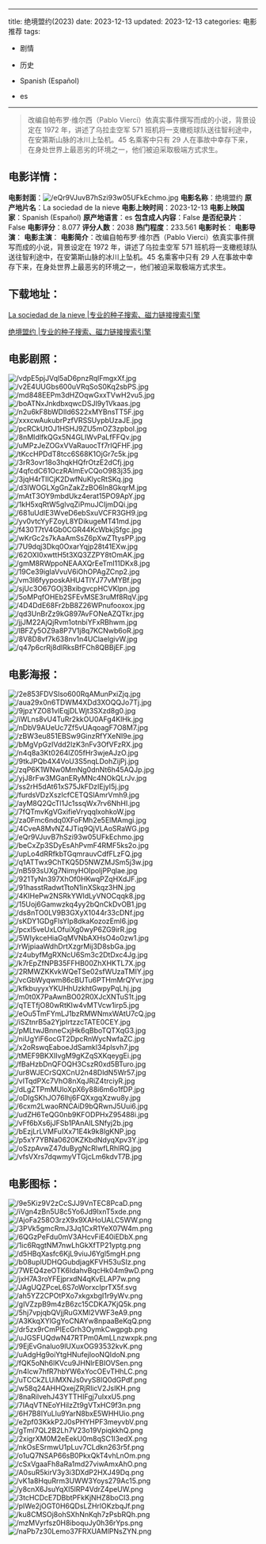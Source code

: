 
---
title: 绝境盟约(2023)
date: 2023-12-13
updated: 2023-12-13
categories: 电影推荐
tags:
- 剧情
- 历史

- Spanish (Español)
- es
---


> 改编自帕布罗·维尔西（Pablo Vierci）依真实事件撰写而成的小说，背景设定在 1972 年，讲述了乌拉圭空军 571 班机将一支橄榄球队送往智利途中，在安第斯山脉的冰川上坠机。45 名乘客中只有 29 人在事故中幸存下来，在身处世界上最恶劣的环境之一，他们被迫采取极端方式求生。

## **电影详情**：

**电影封面**：<img src="https://image.tmdb.org/t/p/w200/eQr9VJuvB7hSzi93w05UFkEchmo.jpg" alt="/eQr9VJuvB7hSzi93w05UFkEchmo.jpg" title="/eQr9VJuvB7hSzi93w05UFkEchmo.jpg">
**电影名称**：绝境盟约
**原产地片名**：La sociedad de la nieve
**电影上映时间**：2023-12-13
**电影上映国家**：Spanish (Español)
**原产地语言**：es
**包含成人内容**：False
**是否纪录片**：False
**电影评分**：8.077
**评分人数**：2038
**热门程度**：233.561
**电影时长**：
**电影导演**：
**电影主演**：
**电影简介**：改编自帕布罗·维尔西（Pablo Vierci）依真实事件撰写而成的小说，背景设定在 1972 年，讲述了乌拉圭空军 571 班机将一支橄榄球队送往智利途中，在安第斯山脉的冰川上坠机。45 名乘客中只有 29 人在事故中幸存下来，在身处世界上最恶劣的环境之一，他们被迫采取极端方式求生。

## **下载地址**：
[La sociedad de la nieve |专业的种子搜索、磁力链接搜索引擎](https://movie.amd794.com:2083/?search=La%20sociedad%20de%20la%20nieve&ordering=&mode=match_phrase&page_size=10&page=1)

[绝境盟约 |专业的种子搜索、磁力链接搜索引擎](https://movie.amd794.com:2083/?search=%E7%BB%9D%E5%A2%83%E7%9B%9F%E7%BA%A6&ordering=&mode=match_phrase&page_size=10&page=1)
 

## **电影剧照**：
<img src="https://image.tmdb.org/t/p/original/vdpE5pjJVql5aD6pnzRqlFmgxXf.jpg" alt="/vdpE5pjJVql5aD6pnzRqlFmgxXf.jpg" title="/vdpE5pjJVql5aD6pnzRqlFmgxXf.jpg"><img src="https://image.tmdb.org/t/p/original/v2E4UUGbs600uVRqSoS0Kq2sbPS.jpg" alt="/v2E4UUGbs600uVRqSoS0Kq2sbPS.jpg" title="/v2E4UUGbs600uVRqSoS0Kq2sbPS.jpg"><img src="https://image.tmdb.org/t/p/original/md848EEPm3dHZOqwGxxTVwH2vu5.jpg" alt="/md848EEPm3dHZOqwGxxTVwH2vu5.jpg" title="/md848EEPm3dHZOqwGxxTVwH2vu5.jpg"><img src="https://image.tmdb.org/t/p/original/boATNxJnkdbxqwcDSJI9y1Vkaas.jpg" alt="/boATNxJnkdbxqwcDSJI9y1Vkaas.jpg" title="/boATNxJnkdbxqwcDSJI9y1Vkaas.jpg"><img src="https://image.tmdb.org/t/p/original/n2u6kF8bWDlld6S22xMYBnsTT5F.jpg" alt="/n2u6kF8bWDlld6S22xMYBnsTT5F.jpg" title="/n2u6kF8bWDlld6S22xMYBnsTT5F.jpg"><img src="https://image.tmdb.org/t/p/original/xxxcwAukubrPzfVRSSUypbUzaJE.jpg" alt="/xxxcwAukubrPzfVRSSUypbUzaJE.jpg" title="/xxxcwAukubrPzfVRSSUypbUzaJE.jpg"><img src="https://image.tmdb.org/t/p/original/pcRCkUtOJ1HSHJ9ZU5mOZ3zpboI.jpg" alt="/pcRCkUtOJ1HSHJ9ZU5mOZ3zpboI.jpg" title="/pcRCkUtOJ1HSHJ9ZU5mOZ3zpboI.jpg"><img src="https://image.tmdb.org/t/p/original/8nMIdlfkQGx5N4GLIWvPaLfFFQv.jpg" alt="/8nMIdlfkQGx5N4GLIWvPaLfFFQv.jpg" title="/8nMIdlfkQGx5N4GLIWvPaLfFFQv.jpg"><img src="https://image.tmdb.org/t/p/original/uMPzJeZOGxVVaRauocTf7rIQFHF.jpg" alt="/uMPzJeZOGxVVaRauocTf7rIQFHF.jpg" title="/uMPzJeZOGxVVaRauocTf7rIQFHF.jpg"><img src="https://image.tmdb.org/t/p/original/tKccHPDdT8tcc6S68K1OjGr7c5k.jpg" alt="/tKccHPDdT8tcc6S68K1OjGr7c5k.jpg" title="/tKccHPDdT8tcc6S68K1OjGr7c5k.jpg"><img src="https://image.tmdb.org/t/p/original/3rR3ovr18o3hqkHQfrOtzE2dCfj.jpg" alt="/3rR3ovr18o3hqkHQfrOtzE2dCfj.jpg" title="/3rR3ovr18o3hqkHQfrOtzE2dCfj.jpg"><img src="https://image.tmdb.org/t/p/original/4qfcdC61OczRAlmEvCQoO983j35.jpg" alt="/4qfcdC61OczRAlmEvCQoO983j35.jpg" title="/4qfcdC61OczRAlmEvCQoO983j35.jpg"><img src="https://image.tmdb.org/t/p/original/3jqH4rTIlCjK2DwfNuKlycRtSKq.jpg" alt="/3jqH4rTIlCjK2DwfNuKlycRtSKq.jpg" title="/3jqH4rTIlCjK2DwfNuKlycRtSKq.jpg"><img src="https://image.tmdb.org/t/p/original/d3IWOGLXgGnZakZzBO6ln8GkqrM.jpg" alt="/d3IWOGLXgGnZakZzBO6ln8GkqrM.jpg" title="/d3IWOGLXgGnZakZzBO6ln8GkqrM.jpg"><img src="https://image.tmdb.org/t/p/original/mAtT3OY9mbdUkz4erat15PO9ApY.jpg" alt="/mAtT3OY9mbdUkz4erat15PO9ApY.jpg" title="/mAtT3OY9mbdUkz4erat15PO9ApY.jpg"><img src="https://image.tmdb.org/t/p/original/1kH5xqRtW5glvqZiPmuJCIjmDQi.jpg" alt="/1kH5xqRtW5glvqZiPmuJCIjmDQi.jpg" title="/1kH5xqRtW5glvqZiPmuJCIjmDQi.jpg"><img src="https://image.tmdb.org/t/p/original/681uUdlE3WveD6ebSxuVCFR3GH9.jpg" alt="/681uUdlE3WveD6ebSxuVCFR3GH9.jpg" title="/681uUdlE3WveD6ebSxuVCFR3GH9.jpg"><img src="https://image.tmdb.org/t/p/original/yv0vtcYyFZoyL8YDikugeMT41md.jpg" alt="/yv0vtcYyFZoyL8YDikugeMT41md.jpg" title="/yv0vtcYyFZoyL8YDikugeMT41md.jpg"><img src="https://image.tmdb.org/t/p/original/f430T7tV4Gb0CGR44KcWbkjSfgc.jpg" alt="/f430T7tV4Gb0CGR44KcWbkjSfgc.jpg" title="/f430T7tV4Gb0CGR44KcWbkjSfgc.jpg"><img src="https://image.tmdb.org/t/p/original/wKrGc2s7kAaAmSsZ6pXwZTtysPP.jpg" alt="/wKrGc2s7kAaAmSsZ6pXwZTtysPP.jpg" title="/wKrGc2s7kAaAmSsZ6pXwZTtysPP.jpg"><img src="https://image.tmdb.org/t/p/original/7U9dqj3Dkq0OxarYqjp28t41EXw.jpg" alt="/7U9dqj3Dkq0OxarYqjp28t41EXw.jpg" title="/7U9dqj3Dkq0OxarYqjp28t41EXw.jpg"><img src="https://image.tmdb.org/t/p/original/62OXI0xwttH5t3XQ3ZZPY8tOmAK.jpg" alt="/62OXI0xwttH5t3XQ3ZZPY8tOmAK.jpg" title="/62OXI0xwttH5t3XQ3ZZPY8tOmAK.jpg"><img src="https://image.tmdb.org/t/p/original/gmM8RWppoNEAAXQrEeTmI11DKx8.jpg" alt="/gmM8RWppoNEAAXQrEeTmI11DKx8.jpg" title="/gmM8RWppoNEAAXQrEeTmI11DKx8.jpg"><img src="https://image.tmdb.org/t/p/original/19Ce39iglaVvuV6iOhOPAgZCnp2.jpg" alt="/19Ce39iglaVvuV6iOhOPAgZCnp2.jpg" title="/19Ce39iglaVvuV6iOhOPAgZCnp2.jpg"><img src="https://image.tmdb.org/t/p/original/vm3I6fyyposkAHU4TlYJ77vMYBf.jpg" alt="/vm3I6fyyposkAHU4TlYJ77vMYBf.jpg" title="/vm3I6fyyposkAHU4TlYJ77vMYBf.jpg"><img src="https://image.tmdb.org/t/p/original/sjUc3O67GOj3BxibgvcpHCVKlpn.jpg" alt="/sjUc3O67GOj3BxibgvcpHCVKlpn.jpg" title="/sjUc3O67GOj3BxibgvcpHCVKlpn.jpg"><img src="https://image.tmdb.org/t/p/original/5oMPqfOHEb2SFEvMSE3ruMf8RqV.jpg" alt="/5oMPqfOHEb2SFEvMSE3ruMf8RqV.jpg" title="/5oMPqfOHEb2SFEvMSE3ruMf8RqV.jpg"><img src="https://image.tmdb.org/t/p/original/4D4DdE68Fr2bB8Z26WPnufooxox.jpg" alt="/4D4DdE68Fr2bB8Z26WPnufooxox.jpg" title="/4D4DdE68Fr2bB8Z26WPnufooxox.jpg"><img src="https://image.tmdb.org/t/p/original/qd3UnBrZz9kG897AvFONeAZQTkr.jpg" alt="/qd3UnBrZz9kG897AvFONeAZQTkr.jpg" title="/qd3UnBrZz9kG897AvFONeAZQTkr.jpg"><img src="https://image.tmdb.org/t/p/original/jjJM22AjQjRvm1otnbiYFxRBhwm.jpg" alt="/jjJM22AjQjRvm1otnbiYFxRBhwm.jpg" title="/jjJM22AjQjRvm1otnbiYFxRBhwm.jpg"><img src="https://image.tmdb.org/t/p/original/lBFZy5OZ9a8P7V1j8q7KCNwb6oR.jpg" alt="/lBFZy5OZ9a8P7V1j8q7KCNwb6oR.jpg" title="/lBFZy5OZ9a8P7V1j8q7KCNwb6oR.jpg"><img src="https://image.tmdb.org/t/p/original/8V8D8vf7k638nv1n4UClaelgivW.jpg" alt="/8V8D8vf7k638nv1n4UClaelgivW.jpg" title="/8V8D8vf7k638nv1n4UClaelgivW.jpg"><img src="https://image.tmdb.org/t/p/original/q47p6crRj8dIRksBfFCh8QBBjEF.jpg" alt="/q47p6crRj8dIRksBfFCh8QBBjEF.jpg" title="/q47p6crRj8dIRksBfFCh8QBBjEF.jpg">

## **电影海报**：
<img src="https://image.tmdb.org/t/p/original/2e853FDVSIso600RqAMunPxiZjq.jpg" alt="/2e853FDVSIso600RqAMunPxiZjq.jpg" title="/2e853FDVSIso600RqAMunPxiZjq.jpg"><img src="https://image.tmdb.org/t/p/original/aua29x0n6TDWM4XDd3XOQQJo7Tj.jpg" alt="/aua29x0n6TDWM4XDd3XOQQJo7Tj.jpg" title="/aua29x0n6TDWM4XDd3XOQQJo7Tj.jpg"><img src="https://image.tmdb.org/t/p/original/9jpzYZO81vlEqjDLWjt3SXzd8g0.jpg" alt="/9jpzYZO81vlEqjDLWjt3SXzd8g0.jpg" title="/9jpzYZO81vlEqjDLWjt3SXzd8g0.jpg"><img src="https://image.tmdb.org/t/p/original/iWLns8vU4TuRr2kkOU0AFg4KlHk.jpg" alt="/iWLns8vU4TuRr2kkOU0AFg4KlHk.jpg" title="/iWLns8vU4TuRr2kkOU0AFg4KlHk.jpg"><img src="https://image.tmdb.org/t/p/original/nDbV9AUeUc7Zf5vUAqoagF7O8M7.jpg" alt="/nDbV9AUeUc7Zf5vUAqoagF7O8M7.jpg" title="/nDbV9AUeUc7Zf5vUAqoagF7O8M7.jpg"><img src="https://image.tmdb.org/t/p/original/zBW3eu851EBSw9GinzRfYXeNI9e.jpg" alt="/zBW3eu851EBSw9GinzRfYXeNI9e.jpg" title="/zBW3eu851EBSw9GinzRfYXeNI9e.jpg"><img src="https://image.tmdb.org/t/p/original/bMgVpGzIVdd2lzK3nFv3OfVFzRX.jpg" alt="/bMgVpGzIVdd2lzK3nFv3OfVFzRX.jpg" title="/bMgVpGzIVdd2lzK3nFv3OfVFzRX.jpg"><img src="https://image.tmdb.org/t/p/original/n4q8a3Kt0264lZ05fHr3wjeAJzO.jpg" alt="/n4q8a3Kt0264lZ05fHr3wjeAJzO.jpg" title="/n4q8a3Kt0264lZ05fHr3wjeAJzO.jpg"><img src="https://image.tmdb.org/t/p/original/9tkJPQb4X4VoU3S5nqLDohZijPj.jpg" alt="/9tkJPQb4X4VoU3S5nqLDohZijPj.jpg" title="/9tkJPQb4X4VoU3S5nqLDohZijPj.jpg"><img src="https://image.tmdb.org/t/p/original/zqP6K1WNw0MmNg0dnNt6h45AQJp.jpg" alt="/zqP6K1WNw0MmNg0dnNt6h45AQJp.jpg" title="/zqP6K1WNw0MmNg0dnNt6h45AQJp.jpg"><img src="https://image.tmdb.org/t/p/original/yjJ8rFw3MGanERyMNc4NOkQLrJv.jpg" alt="/yjJ8rFw3MGanERyMNc4NOkQLrJv.jpg" title="/yjJ8rFw3MGanERyMNc4NOkQLrJv.jpg"><img src="https://image.tmdb.org/t/p/original/ss2rH5dAt61xS75JkFDzIEjyI5j.jpg" alt="/ss2rH5dAt61xS75JkFDzIEjyI5j.jpg" title="/ss2rH5dAt61xS75JkFDzIEjyI5j.jpg"><img src="https://image.tmdb.org/t/p/original/furdsVDzXszIcfCETQSlAmrVmh9.jpg" alt="/furdsVDzXszIcfCETQSlAmrVmh9.jpg" title="/furdsVDzXszIcfCETQSlAmrVmh9.jpg"><img src="https://image.tmdb.org/t/p/original/ayM8Q2QcTl1Jc1ssqWx7rv6NhHI.jpg" alt="/ayM8Q2QcTl1Jc1ssqWx7rv6NhHI.jpg" title="/ayM8Q2QcTl1Jc1ssqWx7rv6NhHI.jpg"><img src="https://image.tmdb.org/t/p/original/7fQTmvKgVGxifieVryqqlxohkoW.jpg" alt="/7fQTmvKgVGxifieVryqqlxohkoW.jpg" title="/7fQTmvKgVGxifieVryqqlxohkoW.jpg"><img src="https://image.tmdb.org/t/p/original/za0Fmc6ndq0XFoFMh2e5ElMAmgi.jpg" alt="/za0Fmc6ndq0XFoFMh2e5ElMAmgi.jpg" title="/za0Fmc6ndq0XFoFMh2e5ElMAmgi.jpg"><img src="https://image.tmdb.org/t/p/original/4CveA8MvNZ4JTiq9QjVLAoSRaWG.jpg" alt="/4CveA8MvNZ4JTiq9QjVLAoSRaWG.jpg" title="/4CveA8MvNZ4JTiq9QjVLAoSRaWG.jpg"><img src="https://image.tmdb.org/t/p/original/eQr9VJuvB7hSzi93w05UFkEchmo.jpg" alt="/eQr9VJuvB7hSzi93w05UFkEchmo.jpg" title="/eQr9VJuvB7hSzi93w05UFkEchmo.jpg"><img src="https://image.tmdb.org/t/p/original/beCxZp3SDyEsAhPvmF4RMF5ks2o.jpg" alt="/beCxZp3SDyEsAhPvmF4RMF5ks2o.jpg" title="/beCxZp3SDyEsAhPvmF4RMF5ks2o.jpg"><img src="https://image.tmdb.org/t/p/original/upLo4dRRfkbTGqmrauvCdfFLzFQ.jpg" alt="/upLo4dRRfkbTGqmrauvCdfFLzFQ.jpg" title="/upLo4dRRfkbTGqmrauvCdfFLzFQ.jpg"><img src="https://image.tmdb.org/t/p/original/q1ATTwx9ChTKQ5D5NWZMJSm5j3w.jpg" alt="/q1ATTwx9ChTKQ5D5NWZMJSm5j3w.jpg" title="/q1ATTwx9ChTKQ5D5NWZMJSm5j3w.jpg"><img src="https://image.tmdb.org/t/p/original/nB593sUXg7NimyHOIpoljPPqlae.jpg" alt="/nB593sUXg7NimyHOIpoljPPqlae.jpg" title="/nB593sUXg7NimyHOIpoljPPqlae.jpg"><img src="https://image.tmdb.org/t/p/original/921TyNn397XhOf0HKwqPZqHXdJF.jpg" alt="/921TyNn397XhOf0HKwqPZqHXdJF.jpg" title="/921TyNn397XhOf0HKwqPZqHXdJF.jpg"><img src="https://image.tmdb.org/t/p/original/91hasstRadwtTtoN1inXSkqz3HN.jpg" alt="/91hasstRadwtTtoN1inXSkqz3HN.jpg" title="/91hasstRadwtTtoN1inXSkqz3HN.jpg"><img src="https://image.tmdb.org/t/p/original/4KIHePw2NSRkYWIdLyVNOCqqk8.jpg" alt="/4KIHePw2NSRkYWIdLyVNOCqqk8.jpg" title="/4KIHePw2NSRkYWIdLyVNOCqqk8.jpg"><img src="https://image.tmdb.org/t/p/original/15Uoj6Gamwzkq4yy2bQnCkDvOB1.jpg" alt="/15Uoj6Gamwzkq4yy2bQnCkDvOB1.jpg" title="/15Uoj6Gamwzkq4yy2bQnCkDvOB1.jpg"><img src="https://image.tmdb.org/t/p/original/ds8nTO0LV9B3GXyX1044r33cDNf.jpg" alt="/ds8nTO0LV9B3GXyX1044r33cDNf.jpg" title="/ds8nTO0LV9B3GXyX1044r33cDNf.jpg"><img src="https://image.tmdb.org/t/p/original/sKDY1GDgFlsYIp8dkaKozozEml6.jpg" alt="/sKDY1GDgFlsYIp8dkaKozozEml6.jpg" title="/sKDY1GDgFlsYIp8dkaKozozEml6.jpg"><img src="https://image.tmdb.org/t/p/original/pcxI5veUxLOfuiXg0wyP6ZG9irR.jpg" alt="/pcxI5veUxLOfuiXg0wyP6ZG9irR.jpg" title="/pcxI5veUxLOfuiXg0wyP6ZG9irR.jpg"><img src="https://image.tmdb.org/t/p/original/5WIykceHiaGqMVNbAXHsO4o0zw1.jpg" alt="/5WIykceHiaGqMVNbAXHsO4o0zw1.jpg" title="/5WIykceHiaGqMVNbAXHsO4o0zw1.jpg"><img src="https://image.tmdb.org/t/p/original/rWjpiaaWdhDrtXzgrMij3D8sbGa.jpg" alt="/rWjpiaaWdhDrtXzgrMij3D8sbGa.jpg" title="/rWjpiaaWdhDrtXzgrMij3D8sbGa.jpg"><img src="https://image.tmdb.org/t/p/original/z4ubyfMgRXNcU6Sm3c2DtDxc4Jg.jpg" alt="/z4ubyfMgRXNcU6Sm3c2DtDxc4Jg.jpg" title="/z4ubyfMgRXNcU6Sm3c2DtDxc4Jg.jpg"><img src="https://image.tmdb.org/t/p/original/k7rEpZfNPB35FFHB00ZhXHKTL7X.jpg" alt="/k7rEpZfNPB35FFHB00ZhXHKTL7X.jpg" title="/k7rEpZfNPB35FFHB00ZhXHKTL7X.jpg"><img src="https://image.tmdb.org/t/p/original/2RMWZKKvkWQeTSe02sfWUzaTMIY.jpg" alt="/2RMWZKKvkWQeTSe02sfWUzaTMIY.jpg" title="/2RMWZKKvkWQeTSe02sfWUzaTMIY.jpg"><img src="https://image.tmdb.org/t/p/original/vcGbWyqwm86cBUTu6PTHmMrQYvr.jpg" alt="/vcGbWyqwm86cBUTu6PTHmMrQYvr.jpg" title="/vcGbWyqwm86cBUTu6PTHmMrQYvr.jpg"><img src="https://image.tmdb.org/t/p/original/kfkbuyyxYKUHhUzkhtGwpyPqLhj.jpg" alt="/kfkbuyyxYKUHhUzkhtGwpyPqLhj.jpg" title="/kfkbuyyxYKUHhUzkhtGwpyPqLhj.jpg"><img src="https://image.tmdb.org/t/p/original/m0t0X7PaAwnBO02R0XJcXNTuS1t.jpg" alt="/m0t0X7PaAwnBO02R0XJcXNTuS1t.jpg" title="/m0t0X7PaAwnBO02R0XJcXNTuS1t.jpg"><img src="https://image.tmdb.org/t/p/original/qTETfjO80wRtKIw4vMTVcw1irp5.jpg" alt="/qTETfjO80wRtKIw4vMTVcw1irp5.jpg" title="/qTETfjO80wRtKIw4vMTVcw1irp5.jpg"><img src="https://image.tmdb.org/t/p/original/eOu5TmFYmLJ1bzRMWNmxWAtU7cQ.jpg" alt="/eOu5TmFYmLJ1bzRMWNmxWAtU7cQ.jpg" title="/eOu5TmFYmLJ1bzRMWNmxWAtU7cQ.jpg"><img src="https://image.tmdb.org/t/p/original/iSZtnrB5a2YjpIrtzzcTATE0CEY.jpg" alt="/iSZtnrB5a2YjpIrtzzcTATE0CEY.jpg" title="/iSZtnrB5a2YjpIrtzzcTATE0CEY.jpg"><img src="https://image.tmdb.org/t/p/original/pMLtwJBnneCxjHk6qBboTQTXqG3.jpg" alt="/pMLtwJBnneCxjHk6qBboTQTXqG3.jpg" title="/pMLtwJBnneCxjHk6qBboTQTXqG3.jpg"><img src="https://image.tmdb.org/t/p/original/niUgYiF6ocGT2DpcRnWycNwfaZC.jpg" alt="/niUgYiF6ocGT2DpcRnWycNwfaZC.jpg" title="/niUgYiF6ocGT2DpcRnWycNwfaZC.jpg"><img src="https://image.tmdb.org/t/p/original/x2oRswqEaboeJdSamkl34plsvh7.jpg" alt="/x2oRswqEaboeJdSamkl34plsvh7.jpg" title="/x2oRswqEaboeJdSamkl34plsvh7.jpg"><img src="https://image.tmdb.org/t/p/original/tMEF9BKXIIvgM9gKZqSXKqeygEi.jpg" alt="/tMEF9BKXIIvgM9gKZqSXKqeygEi.jpg" title="/tMEF9BKXIIvgM9gKZqSXKqeygEi.jpg"><img src="https://image.tmdb.org/t/p/original/fBaHzbDnQFOQH3CszR0xd5BTuro.jpg" alt="/fBaHzbDnQFOQH3CszR0xd5BTuro.jpg" title="/fBaHzbDnQFOQH3CszR0xd5BTuro.jpg"><img src="https://image.tmdb.org/t/p/original/ur8WJECrSQXCnU2n48DldN5Wr57.jpg" alt="/ur8WJECrSQXCnU2n48DldN5Wr57.jpg" title="/ur8WJECrSQXCnU2n48DldN5Wr57.jpg"><img src="https://image.tmdb.org/t/p/original/vITqdPXc7VhO8nXqJRiZ4trciyR.jpg" alt="/vITqdPXc7VhO8nXqJRiZ4trciyR.jpg" title="/vITqdPXc7VhO8nXqJRiZ4trciyR.jpg"><img src="https://image.tmdb.org/t/p/original/dLgZTPmMUloXpX6y88i6m6o1fDP.jpg" alt="/dLgZTPmMUloXpX6y88i6m6o1fDP.jpg" title="/dLgZTPmMUloXpX6y88i6m6o1fDP.jpg"><img src="https://image.tmdb.org/t/p/original/oDIgSKhJO76lhj6FQXxgqXzwu8y.jpg" alt="/oDIgSKhJO76lhj6FQXxgqXzwu8y.jpg" title="/oDIgSKhJO76lhj6FQXxgqXzwu8y.jpg"><img src="https://image.tmdb.org/t/p/original/6cxm2LwaoRNCAiD9bQRwnJ5Uui6.jpg" alt="/6cxm2LwaoRNCAiD9bQRwnJ5Uui6.jpg" title="/6cxm2LwaoRNCAiD9bQRwnJ5Uui6.jpg"><img src="https://image.tmdb.org/t/p/original/udZH6TeQG0nb9KFODPHxZ95488i.jpg" alt="/udZH6TeQG0nb9KFODPHxZ95488i.jpg" title="/udZH6TeQG0nb9KFODPHxZ95488i.jpg"><img src="https://image.tmdb.org/t/p/original/vFf6bXs6jJFSb1PAnAILSNfyj2b.jpg" alt="/vFf6bXs6jJFSb1PAnAILSNfyj2b.jpg" title="/vFf6bXs6jJFSb1PAnAILSNfyj2b.jpg"><img src="https://image.tmdb.org/t/p/original/bEzjLrLVMFuIXx71E4k9k8lgKNP.jpg" alt="/bEzjLrLVMFuIXx71E4k9k8lgKNP.jpg" title="/bEzjLrLVMFuIXx71E4k9k8lgKNP.jpg"><img src="https://image.tmdb.org/t/p/original/p5xY7YBNa0620KZKbdNdyqXpv3Y.jpg" alt="/p5xY7YBNa0620KZKbdNdyqXpv3Y.jpg" title="/p5xY7YBNa0620KZKbdNdyqXpv3Y.jpg"><img src="https://image.tmdb.org/t/p/original/oSzpAvwZ47duBygNcRlwfLRhlRQ.jpg" alt="/oSzpAvwZ47duBygNcRlwfLRhlRQ.jpg" title="/oSzpAvwZ47duBygNcRlwfLRhlRQ.jpg"><img src="https://image.tmdb.org/t/p/original/vfsVXrs7dqwmyVTGjcLm6kdvT7B.jpg" alt="/vfsVXrs7dqwmyVTGjcLm6kdvT7B.jpg" title="/vfsVXrs7dqwmyVTGjcLm6kdvT7B.jpg">

## **电影图标**：
<img src="https://image.tmdb.org/t/p/original/9e5Kiz9V2zCcSJJ9VnTEC8PcaD.png" alt="/9e5Kiz9V2zCcSJJ9VnTEC8PcaD.png" title="/9e5Kiz9V2zCcSJJ9VnTEC8PcaD.png"><img src="https://image.tmdb.org/t/p/original/iVgn4zBn5U8c5Yo6Jd9lxnT5xde.png" alt="/iVgn4zBn5U8c5Yo6Jd9lxnT5xde.png" title="/iVgn4zBn5U8c5Yo6Jd9lxnT5xde.png"><img src="https://image.tmdb.org/t/p/original/AjoFa258O3rzX9x9XAHoUALC5WW.png" alt="/AjoFa258O3rzX9x9XAHoUALC5WW.png" title="/AjoFa258O3rzX9x9XAHoUALC5WW.png"><img src="https://image.tmdb.org/t/p/original/3PVk5gmcRmJ3Jq1CxR1YeX07W4m.png" alt="/3PVk5gmcRmJ3Jq1CxR1YeX07W4m.png" title="/3PVk5gmcRmJ3Jq1CxR1YeX07W4m.png"><img src="https://image.tmdb.org/t/p/original/6QGzPeFdu0mV3AHcvFiE40iEDbX.png" alt="/6QGzPeFdu0mV3AHcvFiE40iEDbX.png" title="/6QGzPeFdu0mV3AHcvFiE40iEDbX.png"><img src="https://image.tmdb.org/t/p/original/1ic6RqgtNM7nwLhGkXfTP21yptg.png" alt="/1ic6RqgtNM7nwLhGkXfTP21yptg.png" title="/1ic6RqgtNM7nwLhGkXfTP21yptg.png"><img src="https://image.tmdb.org/t/p/original/d5HBqXasfc6KjL9viuJ6Ygl5mgH.png" alt="/d5HBqXasfc6KjL9viuJ6Ygl5mgH.png" title="/d5HBqXasfc6KjL9viuJ6Ygl5mgH.png"><img src="https://image.tmdb.org/t/p/original/b08uplUDHQGubdjagKFVH53uSIz.png" alt="/b08uplUDHQGubdjagKFVH53uSIz.png" title="/b08uplUDHQGubdjagKFVH53uSIz.png"><img src="https://image.tmdb.org/t/p/original/7WEQ4zeOTK6IdahvBqcHk04m9wD.png" alt="/7WEQ4zeOTK6IdahvBqcHk04m9wD.png" title="/7WEQ4zeOTK6IdahvBqcHk04m9wD.png"><img src="https://image.tmdb.org/t/p/original/jxH7A3roYFEjprxdN4qKvELAP7w.png" alt="/jxH7A3roYFEjprxdN4qKvELAP7w.png" title="/jxH7A3roYFEjprxdN4qKvELAP7w.png"><img src="https://image.tmdb.org/t/p/original/JAgUQZPceL6S7oWorxcIprTX5f.svg" alt="/JAgUQZPceL6S7oWorxcIprTX5f.svg" title="/JAgUQZPceL6S7oWorxcIprTX5f.svg"><img src="https://image.tmdb.org/t/p/original/ah5YZ2CPOtPXo7xkgxbgI1r9yWv.png" alt="/ah5YZ2CPOtPXo7xkgxbgI1r9yWv.png" title="/ah5YZ2CPOtPXo7xkgxbgI1r9yWv.png"><img src="https://image.tmdb.org/t/p/original/gIVZzpB9m4zB6zc15CDKA7KjQ5k.png" alt="/gIVZzpB9m4zB6zc15CDKA7KjQ5k.png" title="/gIVZzpB9m4zB6zc15CDKA7KjQ5k.png"><img src="https://image.tmdb.org/t/p/original/5hj7vpjqbQVjjRuGXMl2VWF3eA9.png" alt="/5hj7vpjqbQVjjRuGXMl2VWF3eA9.png" title="/5hj7vpjqbQVjjRuGXMl2VWF3eA9.png"><img src="https://image.tmdb.org/t/p/original/A3KkqXYlGgYoCNAYw8npaaBeKqQ.png" alt="/A3KkqXYlGgYoCNAYw8npaaBeKqQ.png" title="/A3KkqXYlGgYoCNAYw8npaaBeKqQ.png"><img src="https://image.tmdb.org/t/p/original/dr5zx9rCmPIEcGrh3OymkCwgpgb.png" alt="/dr5zx9rCmPIEcGrh3OymkCwgpgb.png" title="/dr5zx9rCmPIEcGrh3OymkCwgpgb.png"><img src="https://image.tmdb.org/t/p/original/uJGSFUQdwN47RTPm0AmLLnzwxpk.png" alt="/uJGSFUQdwN47RTPm0AmLLnzwxpk.png" title="/uJGSFUQdwN47RTPm0AmLLnzwxpk.png"><img src="https://image.tmdb.org/t/p/original/9EjEvGnaluo9lUXuxOG93532kvK.png" alt="/9EjEvGnaluo9lUXuxOG93532kvK.png" title="/9EjEvGnaluo9lUXuxOG93532kvK.png"><img src="https://image.tmdb.org/t/p/original/uAdgHg9oiYtgHNufejlooNQIdoN.png" alt="/uAdgHg9oiYtgHNufejlooNQIdoN.png" title="/uAdgHg9oiYtgHNufejlooNQIdoN.png"><img src="https://image.tmdb.org/t/p/original/fQK5oNh6lKVcu9JHNlrEBIOVSen.png" alt="/fQK5oNh6lKVcu9JHNlrEBIOVSen.png" title="/fQK5oNh6lKVcu9JHNlrEBIOVSen.png"><img src="https://image.tmdb.org/t/p/original/n4lcw7hfR7hbYW6xYocOEvTHhLC.png" alt="/n4lcw7hfR7hbYW6xYocOEvTHhLC.png" title="/n4lcw7hfR7hbYW6xYocOEvTHhLC.png"><img src="https://image.tmdb.org/t/p/original/uTCCkZLUiMXNJs0vyS8IQ0dGPdf.png" alt="/uTCCkZLUiMXNJs0vyS8IQ0dGPdf.png" title="/uTCCkZLUiMXNJs0vyS8IQ0dGPdf.png"><img src="https://image.tmdb.org/t/p/original/w58q24AHHQxejZRjRIicV2JsIKH.png" alt="/w58q24AHHQxejZRjRIicV2JsIKH.png" title="/w58q24AHHQxejZRjRIicV2JsIKH.png"><img src="https://image.tmdb.org/t/p/original/8naRilvehJ43YTTHIFgj7uIxxU5.png" alt="/8naRilvehJ43YTTHIFgj7uIxxU5.png" title="/8naRilvehJ43YTTHIFgj7uIxxU5.png"><img src="https://image.tmdb.org/t/p/original/7IAqVTNEoYHilzZt9gVTxHC9f3n.png" alt="/7IAqVTNEoYHilzZt9gVTxHC9f3n.png" title="/7IAqVTNEoYHilzZt9gVTxHC9f3n.png"><img src="https://image.tmdb.org/t/p/original/6H7B8IYuLlu9YarN8bxE5WHHUio.png" alt="/6H7B8IYuLlu9YarN8bxE5WHHUio.png" title="/6H7B8IYuLlu9YarN8bxE5WHHUio.png"><img src="https://image.tmdb.org/t/p/original/e2pf03KkkP2J0sPHYHPF3meyvbV.png" alt="/e2pf03KkkP2J0sPHYHPF3meyvbV.png" title="/e2pf03KkkP2J0sPHYHPF3meyvbV.png"><img src="https://image.tmdb.org/t/p/original/gTml7QL2B2Lh7V23o19VpiqkkhQ.png" alt="/gTml7QL2B2Lh7V23o19VpiqkkhQ.png" title="/gTml7QL2B2Lh7V23o19VpiqkkhQ.png"><img src="https://image.tmdb.org/t/p/original/2xigrXM0M2eEekU0m8qSC1l3edX.png" alt="/2xigrXM0M2eEekU0m8qSC1l3edX.png" title="/2xigrXM0M2eEekU0m8qSC1l3edX.png"><img src="https://image.tmdb.org/t/p/original/nkOsESrmwU1pLuv7CLdkn263r5f.png" alt="/nkOsESrmwU1pLuv7CLdkn263r5f.png" title="/nkOsESrmwU1pLuv7CLdkn263r5f.png"><img src="https://image.tmdb.org/t/p/original/o1uQ7NSAP66sB0PkxQkT4vhLnOm.png" alt="/o1uQ7NSAP66sB0PkxQkT4vhLnOm.png" title="/o1uQ7NSAP66sB0PkxQkT4vhLnOm.png"><img src="https://image.tmdb.org/t/p/original/cSxVgaaFh8aRa1md27viwAmxAhO.png" alt="/cSxVgaaFh8aRa1md27viwAmxAhO.png" title="/cSxVgaaFh8aRa1md27viwAmxAhO.png"><img src="https://image.tmdb.org/t/p/original/A0suR5kirV3y3i3DXdP2HXJ49Dq.png" alt="/A0suR5kirV3y3i3DXdP2HXJ49Dq.png" title="/A0suR5kirV3y3i3DXdP2HXJ49Dq.png"><img src="https://image.tmdb.org/t/p/original/vK1a8HquRrm3UWW3Yoys279Ac15.png" alt="/vK1a8HquRrm3UWW3Yoys279Ac15.png" title="/vK1a8HquRrm3UWW3Yoys279Ac15.png"><img src="https://image.tmdb.org/t/p/original/y8cnX6JsuYqXI5lRP4VdrZ4peUW.png" alt="/y8cnX6JsuYqXI5lRP4VdrZ4peUW.png" title="/y8cnX6JsuYqXI5lRP4VdrZ4peUW.png"><img src="https://image.tmdb.org/t/p/original/3tcHCDcE7DBbtPFkKjNHZ8boCl3.png" alt="/3tcHCDcE7DBbtPFkKjNHZ8boCl3.png" title="/3tcHCDcE7DBbtPFkKjNHZ8boCl3.png"><img src="https://image.tmdb.org/t/p/original/pIWe2jOGT0H6QDsLZHrlOKzbqJf.png" alt="/pIWe2jOGT0H6QDsLZHrlOKzbqJf.png" title="/pIWe2jOGT0H6QDsLZHrlOKzbqJf.png"><img src="https://image.tmdb.org/t/p/original/ku8CMSOj8ohSXhNnKqh7zPsbRQh.png" alt="/ku8CMSOj8ohSXhNnKqh7zPsbRQh.png" title="/ku8CMSOj8ohSXhNnKqh7zPsbRQh.png"><img src="https://image.tmdb.org/t/p/original/mzMVyrfsz0H8iboquJy0h36rYps.png" alt="/mzMVyrfsz0H8iboquJy0h36rYps.png" title="/mzMVyrfsz0H8iboquJy0h36rYps.png"><img src="https://image.tmdb.org/t/p/original/naPb7z30Lemo37FRXUAMlPNsZYN.png" alt="/naPb7z30Lemo37FRXUAMlPNsZYN.png" title="/naPb7z30Lemo37FRXUAMlPNsZYN.png">
